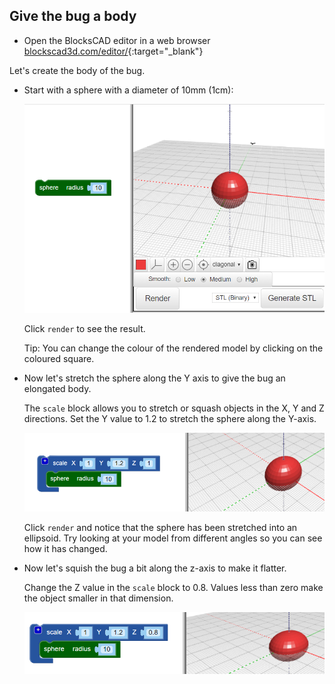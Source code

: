 ## Give the bug a body

+ Open the BlocksCAD editor in a web browser [blockscad3d.com/editor/](https://www.blockscad3d.com/editor/){:target="_blank"}

Let's create the body of the bug. 

+ Start with a sphere with a diameter of 10mm (1cm):

  ![screenshot](images/bug-body-sphere.png)

  Click `render` to see the result. 

  Tip: You can change the colour of the rendered model by clicking on the coloured square.

+ Now let's stretch the sphere along the Y axis to give the bug an elongated body. 

  The `scale` block allows you to stretch or squash objects in the X, Y and Z directions. Set the Y value to 1.2 to stretch the sphere along the Y-axis. 

  ![screenshot](images/bug-body-y.png)

  Click `render` and notice that the sphere has been stretched into an ellipsoid. Try looking at your model from different angles so you can see how it has changed. 

+ Now let's squish the bug a bit along the z-axis to make it flatter. 

  Change the Z value in the `scale` block to 0.8. Values less than zero make the object smaller in that dimension.

  ![screenshot](images/bug-body-z.png)






